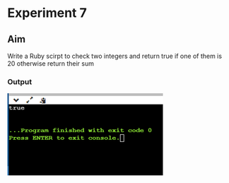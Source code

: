 # Experiment 7
## Aim
Write a Ruby scirpt to check two integers and return true if one of them is 20 otherwise return their sum
### Output

![output](exp7.png)
